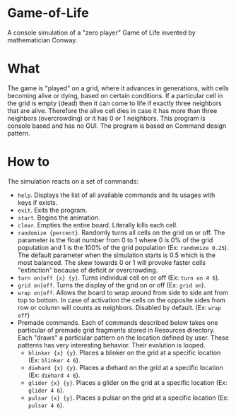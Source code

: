 # Game-of-Life
A console simulation of a "zero player" Game of Life invented by mathematician Conway.

# What
The game is "played" on a grid, where it advances in generations, with cells becoming alive or dying, based on certain conditions. If a particular cell in the grid is empty (dead)
then it can come to life if exactly three neighbors that are alive. Therefore the alive cell dies in case it has more than three neighbors (overcrowding) or it has 0 or 1 
neighbors. This program is console based and has no GUI. The program is based on Command design pattern.

# How to
The simulation reacts on a set of commands:
* ```help```. Displays the list of all available commands and its usages with keys if exists.
* ```exit```. Exits the program.
* ```start```. Begins the animation.
* ```clear```. Empties the entire board. Literally kills each cell.
* ```randomize {percent}```. Randomly turns all cells on the grid on or off. The parameter is the float number from 0 to 1 where 0 is 0% of the grid population and 1 is the 100%
of the grid population (Ex: ```randomize 0.25```). The default parameter when the simulation starts is 0.5 which is the most balanced. The skew towards 0 or 1 will provoke faster 
cells "extinction" because of deficit or overcrowding.
* ```turn on|off {x} {y}```. Turns individual cell on or off (Ex: ```turn on 4 6```).
* ```grid on|off```. Turns the display of the grid on or off (Ex: ```grid on```).
* ```wrap on|off```. Allows the board to wrap around from side to side ant from top to bottom. In case of activation the cells on the opposite sides from row or column will counts
as neighbors. Disabled by default. (Ex: ```wrap off```)
* Premade commands. Each of commands described below takes one particular of premade grid fragments stored in Resources directory. Each "draws" a particular pattern on the
location defined by user. These patterns has very interesting behavior. Their evolution is looped.
  * ```blinker {x} {y}```. Places a blinker on the grid at a specific location (Ex: ```blinker 4 6```).
  * ```diehard {x} {y}```. Places a diehard on the grid at a specific location (Ex: ```diehard 4 6```).
  * ```glider {x} {y}```. Places a glider on the grid at a specific location (Ex: ```glider 4 6```).
  * ```pulsar {x} {y}```. Places a pulsar on the grid at a specific location (Ex: ```pulsar 4 6```).

